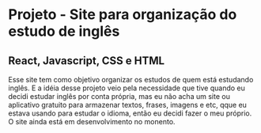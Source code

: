 # Projeto - Site para organização do estudo de inglês

## React, Javascript, CSS e HTML

Esse site tem como objetivo organizar os estudos de quem está estudando inglês. E a idéia desse projeto veio pela necessidade que tive quando eu
decidi estudar inglês por conta própria, mas eu não acha um site ou aplicativo gratuito para armazenar textos, frases, imagens e etc, qque eu estava usando para estudar o idioma, então eu decidi fazer o meu próprio.
O site ainda está em desenvolvimento no monento.
